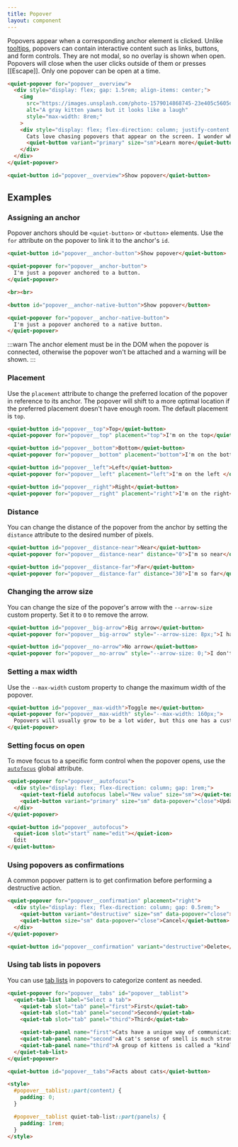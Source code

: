 ```yaml
---
title: Popover
layout: component
---
```


Popovers appear when a corresponding anchor element is clicked. Unlike [tooltips](/docs/components/tooltip), popovers can contain interactive content such as links, buttons, and form controls. They are not modal, so no overlay is shown when open. Popovers will close when the user clicks outside of them or presses [[Escape]]. Only one popover can be open at a time.

```html {.example}
<quiet-popover for="popover__overview">
  <div style="display: flex; gap: 1.5rem; align-items: center;">
    <img 
      src="https://images.unsplash.com/photo-1579014868745-23e405c5605d?q=80&w=400&auto=format&fit=crop&ixlib=rb-4.0.3&ixid=M3wxMjA3fDB8MHxwaG90by1wYWdlfHx8fGVufDB8fHx8fA%3D%3D" 
      alt="A gray kitten yawns but it looks like a laugh"
      style="max-width: 8rem;"
    >
    <div style="display: flex; flex-direction: column; justify-content: space-between; gap: 1.5rem">
      Cats love chasing popovers that appear on the screen. I wonder what they would do if they actually caught one.
      <quiet-button variant="primary" size="sm">Learn more</quiet-button>
    </div>
  </div>
</quiet-popover>

<quiet-button id="popover__overview">Show popover</quiet-button>
```

## Examples

### Assigning an anchor

Popover anchors should be `<quiet-button>` or `<button>` elements. Use the `for` attribute on the popover to link it to the anchor's `id`.

```html {.example}
<quiet-button id="popover__anchor-button">Show popover</quiet-button>

<quiet-popover for="popover__anchor-button">
  I'm just a popover anchored to a button.
</quiet-popover>

<br><br>

<button id="popover__anchor-native-button">Show popover</button>

<quiet-popover for="popover__anchor-native-button">
  I'm just a popover anchored to a native button.
</quiet-popover>
```

:::warn
The anchor element must be in the DOM when the popover is connected, otherwise the popover won't be attached and a warning will be shown.
:::

### Placement

Use the `placement` attribute to change the preferred location of the popover in reference to its anchor. The popover will shift to a more optimal location if the preferred placement doesn't have enough room. The default placement is `top`.

```html {.example .flex-row}
<quiet-button id="popover__top">Top</quiet-button>
<quiet-popover for="popover__top" placement="top">I'm on the top</quiet-popover>

<quiet-button id="popover__bottom">Bottom</quiet-button>
<quiet-popover for="popover__bottom" placement="bottom">I'm on the bottom</quiet-popover>

<quiet-button id="popover__left">Left</quiet-button>
<quiet-popover for="popover__left" placement="left">I'm on the left </quiet-popover>

<quiet-button id="popover__right">Right</quiet-button>
<quiet-popover for="popover__right" placement="right">I'm on the right</quiet-popover>
```


### Distance

You can change the distance of the popover from the anchor by setting the `distance` attribute to the desired number of pixels.

```html {.example .flex-row}
<quiet-button id="popover__distance-near">Near</quiet-button>
<quiet-popover for="popover__distance-near" distance="0">I'm so near</quiet-popover>

<quiet-button id="popover__distance-far">Far</quiet-button>
<quiet-popover for="popover__distance-far" distance="30">I'm so far</quiet-popover>
```

### Changing the arrow size

You can change the size of the popover's arrow with the `--arrow-size` custom property. Set it to `0` to remove the arrow.

```html {.example .flex-row}
<quiet-button id="popover__big-arrow">Big arrow</quiet-button>
<quiet-popover for="popover__big-arrow" style="--arrow-size: 8px;">I have a big arrow</quiet-popover>

<quiet-button id="popover__no-arrow">No arrow</quiet-button>
<quiet-popover for="popover__no-arrow" style="--arrow-size: 0;">I don't have an arrow</quiet-popover>
```

### Setting a max width

Use the `--max-width` custom property to change the maximum width of the popover.

```html {.example}
<quiet-button id="popover__max-width">Toggle me</quiet-button>
<quiet-popover for="popover__max-width" style="--max-width: 160px;">
  Popovers will usually grow to be a lot wider, but this one has a custom max width.
</quiet-popover>
```

### Setting focus on open

To move focus to a specific form control when the popover opens, use the [`autofocus`](https://developer.mozilla.org/en-US/docs/Web/HTML/Global_attributes/autofocus) global attribute.

```html {.example}
<quiet-popover for="popover__autofocus">
  <div style="display: flex; flex-direction: column; gap: 1rem;">
    <quiet-text-field autofocus label="New value" size="sm"></quiet-text-field>
    <quiet-button variant="primary" size="sm" data-popover="close">Update</quiet-button>
  </div>
</quiet-popover>

<quiet-button id="popover__autofocus">
  <quiet-icon slot="start" name="edit"></quiet-icon>
  Edit
</quiet-button>
```

### Using popovers as confirmations

A common popover pattern is to get confirmation before performing a destructive action.

```html {.example}
<quiet-popover for="popover__confirmation" placement="right">
  <div style="display: flex; flex-direction: column; gap: 0.5rem;">
    <quiet-button variant="destructive" size="sm" data-popover="close">Confirm delete</quiet-button>
    <quiet-button size="sm" data-popover="close">Cancel</quiet-button>
  </div>
</quiet-popover>

<quiet-button id="popover__confirmation" variant="destructive">Delete</quiet-button>
```

### Using tab lists in popovers

You can use [tab lists](/docs/components/tab-list) in popovers to categorize content as needed.

```html {.example}
<quiet-popover for="popover__tabs" id="popover__tablist">
  <quiet-tab-list label="Select a tab">
    <quiet-tab slot="tab" panel="first">First</quiet-tab>
    <quiet-tab slot="tab" panel="second">Second</quiet-tab>
    <quiet-tab slot="tab" panel="third">Third</quiet-tab>

    <quiet-tab-panel name="first">Cats have a unique way of communicating — they can make over 100 vocal sounds, each meaning something different.</quiet-tab-panel>
    <quiet-tab-panel name="second">A cat's sense of smell is much stronger than that of humans, making their noses one of their most important tools.</quiet-tab-panel>
    <quiet-tab-panel name="third">A group of kittens is called a "kindle," a term that perfectly captures the warmth and charm they bring.</quiet-tab-panel>
  </quiet-tab-list>
</quiet-popover>

<quiet-button id="popover__tabs">Facts about cats</quiet-button>

<style>
  #popover__tablist::part(content) {
    padding: 0;
  }

  #popover__tablist quiet-tab-list::part(panels) {
    padding: 1rem;
  }
</style>
```
